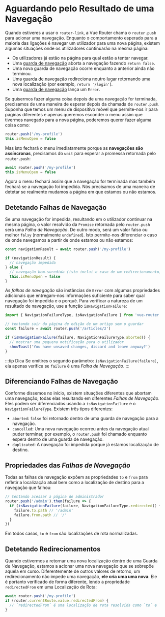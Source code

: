 # Aguardando pelo Resultado de uma Navegação

<VueSchoolLink
  href="https://vueschool.io/lessons/vue-router-4-detecting-navigation-failures"
  title="Aprenda como detetar falhas de navegação"
/>

Quando estiveres a usar o `router-link`, a Vue Router chama o `router.push` para acionar uma navegação. Enquanto o comportamento esperado para a maioria das ligações é navegar um utilizador para uma nova página, existem algumas situações onde os utilizadores continuarão na mesma página:

- Os utilizadores já estão na página para qual estão a tentar navegar.
- Uma [guarda de navegação](./navigation-guards.md) aborta a navegação fazendo `return false`.
- Uma nova guarda de navegação ocorre enquanto a anterior ainda não terminou.
- Uma [guarda de navegação](./navigation-guards.md) redireciona noutro lugar retornando uma nova localização (por exemplo, `return '/login'`).
- Uma [guarda de navegação](./navigation-guards.md) lança um `Error`.

Se quisermos fazer alguma coisa depois de uma navegação for terminada, precisamos de uma maneira de esperar depois da chamada de `router.push`. Suponha que temos um menu de dispositivo móvel que permite-nos ir para páginas diferentes e apenas queremos esconder o menu assim que tivermos navegado para a nova página, poderemos querer fazer alguma coisa como:

```js
router.push('/my-profile')
this.isMenuOpen = false
```

Mas isto fechará o menu imediatamente porque as **navegações são assíncronas**, precisamos do `wait` para esperar a promessa retornada pelo `router.push`:

```js
await router.push('/my-profile')
this.isMenuOpen = false
```

Agora o menu fechará assim que a navegação for terminada mas também fechará se a navegação foi impedida. Nós precisamos de uma maneira de detetar se realmente mudamos a página em que estamos ou não estamos.

## Detetando Falhas de Navegação

Se uma navegação for impedida, resultando em o utilizador continuar na mesma página, o valor resolvido da `Promise` retornada pelo `router.push` será uma _Falha de Navegação_. De outro modo, será um valor falso ou melhor `falsy` (normalmente `undefined`). Isto permite-nos diferenciar o caso de onde navegamos a partir de onde estamos ou não estamos:

```js
const navigationResult = await router.push('/my-profile')

if (navigationResult) {
  // navegação impedida
} else {
  // navegação bem-sucedida (isto inclui o caso de um redirecionamento)
  this.isMenuOpen = false
}
```

As _falhas de navegação_ são instâncias de `Error` com algumas propriedades adicionais que entregam-nos informações suficiente para saber qual navegação foi impedida e o porquê. Para verificar a natureza de um resultado de navegação, use a função `isNavigationFailure`:

```js
import { NavigationFailureType, isNavigationFailure } from 'vue-router'

// tentando sair da página de edição de um artigo sem o guardar
const failure = await router.push('/articles/2')

if (isNavigationFailure(failure, NavigationFailureType.aborted)) {
  // mostrar uma pequena notificação para o utilizador
  showToast('You have unsaved changes, discard and leave anyway?')
}
```

:::tip Dica
Se omitires o segundo parâmetro: `isNavigationFailure(failure)`, ela apenas verifica se `failure` é uma _Falha de Navegação_.
:::

## Diferenciando Falhas de Navegação

Conforme dissemos no início, existem situações diferentes que abortam uma navegação, todas elas resultando em diferentes _Falhas de Navegação_. Eles podem ser diferenciados usando a `isNavigationFailure` e o `NavigationFailureType`. Existem três tipos diferentes:

- `aborted`: `false` foi retornado dentro de uma guarda de navegação para a navegação.
- `cancelled`: Uma nova navegação ocorreu antes da navegação atual puder terminar, por exemplo, o `router.push` foi chamado enquanto espera dentro de uma guarda de navegação.
- `duplicated`: A navegação foi impedida porque já estamos localização de destino.

## Propriedades das _Falhas de Navegação_

Todas as falhas de navegação expõem as propriedades `to` e `from` para refletir a localização atual bem como a localização de destino para a navegação que falhou:

```js
// tentando acessar a página de administrador
router.push('/admin').then(failure => {
  if (isNavigationFailure(failure, NavigationFailureType.redirected)) {
    failure.to.path // '/admin'
    failure.from.path // '/'
  }
})
```

Em todos casos, `to` e `from` são localizações de rota normalizadas.

## Detetando Redirecionamentos

Quando estivermos a retornar uma nova localização dentro de uma Guarda de Navegação, estamos a acionar uma nova navegação que se sobrepõe aquela em curso. Diferentemente de outros valores de retorno, um redirecionamento não impede uma navegação, **ele cria uma uma nova**. Ele é portanto verificado de forma diferente, lendo a propriedade `redirectedFrom` em uma Localização de Rota:

```js
await router.push('/my-profile')
if (router.currentRoute.value.redirectedFrom) {
  // `redirectedFrom` é uma localização de rota resolvida como `to` e `from` nas guardas de navegação
}
```
